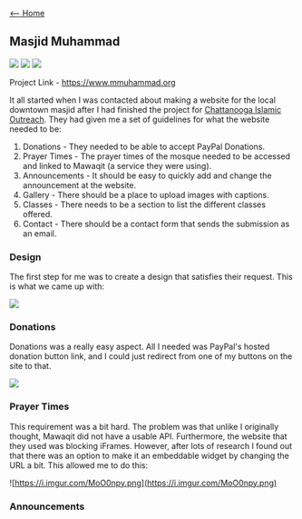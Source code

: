 [<-- Home](../README.md)

## Masjid Muhammad

![](https://img.shields.io/badge/-HTML/CSS/JS-white?logo=html5)
![](https://img.shields.io/badge/-Tailwind-white?logo=tailwindcss)
![](https://img.shields.io/badge/-Contentful_CMS-white?logo=contentful)  

Project Link - <https://www.mmuhammad.org>

It all started when I was contacted about making a website for the local downtown masjid after I had finished the project for [Chattanooga Islamic Outreach](./cio.md). They had given me a set of guidelines for what the website needed to be: 
 
1. Donations - They needed to be able to accept PayPal Donations.  
2. Prayer Times - The prayer times of the mosque needed to be accessed and linked to Mawaqit (a service they were using).
3. Announcements - It should be easy to quickly add and change the announcement at the website.
4. Gallery - There should be a place to upload images with captions.
5. Classes - There needs to be a section to list the different classes offered.
6. Contact - There should be a contact form that sends the submission as an email.

### Design
The first step for me was to create a design that satisfies their request. This is what we came up with:

![](https://i.imgur.com/pnLTNOB.png)

### Donations
Donations was a really easy aspect. All I needed was PayPal's hosted donation button link, and I could just redirect from one of my buttons on the site to that.

![](https://media.giphy.com/media/muRfqPqLTdH3LIFT5j/giphy.gif)

### Prayer Times
This requirement was a bit hard. The problem was that unlike I originally thought, Mawaqit did not have a usable API. Furthermore, the website that they used was blocking iFrames. However, after lots of research I found out that there was an option to make it an embeddable widget by changing the URL a bit. This allowed me to do this:

![https://i.imgur.com/MoO0npy.png](https://i.imgur.com/MoO0npy.png)

### Announcements